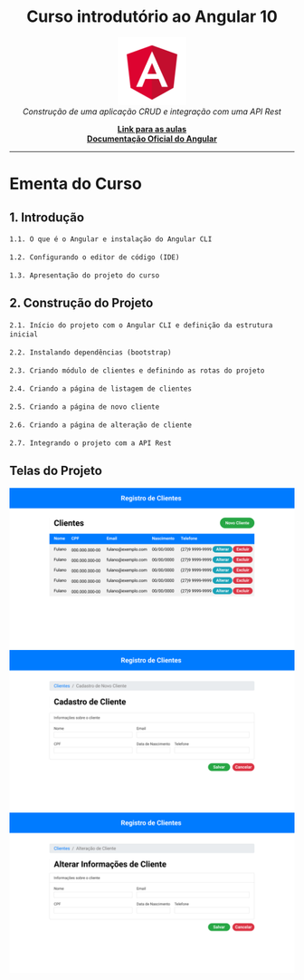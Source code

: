 <h1 align="center">Curso introdutório ao Angular 10</h1>

<p align="center">
  <img src="images/angular.png" alt="angular-logo" width="120px" height="120px"/>
  <br>
  <i>Construção de uma aplicação CRUD e integração com uma API Rest</i>
  <br>
</p>

<p align="center">
  <a href="https://www.youtube.com"><strong>Link para as aulas</strong></a><br>
  <a href="https://www.angular.io"><strong>Documentação Oficial do Angular</strong></a> 
  <br>
</p>

<hr>

# Ementa do Curso

## 1. Introdução

    1.1. O que é o Angular e instalação do Angular CLI
    
    1.2. Configurando o editor de código (IDE)
    
    1.3. Apresentação do projeto do curso

## 2. Construção do Projeto

    2.1. Início do projeto com o Angular CLI e definição da estrutura inicial
    
    2.2. Instalando dependências (bootstrap)
    
    2.3. Criando módulo de clientes e definindo as rotas do projeto
    
    2.4. Criando a página de listagem de clientes
    
    2.5. Criando a página de novo cliente
    
    2.6. Criando a página de alteração de cliente
    
    2.7. Integrando o projeto com a API Rest

## Telas do Projeto

![Listagem de Clientes](images/UI/Listagem-de-clientes.png)
![Cadastro de Cliente](images/UI/Cadastro-de-cliente.png)
![Alteração de Cliente](images/UI/Alteracao-de-cliente.png)
